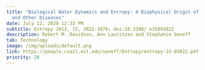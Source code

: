 ```yaml
---
title: "Biological Water Dynamics and Entropy: A Biophysical Origin of Cancer
  and Other Diseases"
date: July 12, 2020 12:33 PM
subtitle: Entropy 2013, 15, 3822-3876; doi:10.3390/ e15093822
description: Robert M. Davidson, Ann Lauritzen and Stephanie Seneff
tab: Technology
image: /img/uploads/default.png
link: https://people.csail.mit.edu/seneff/Entropy/entropy-15-03822.pdf
priority: 28
---
```

